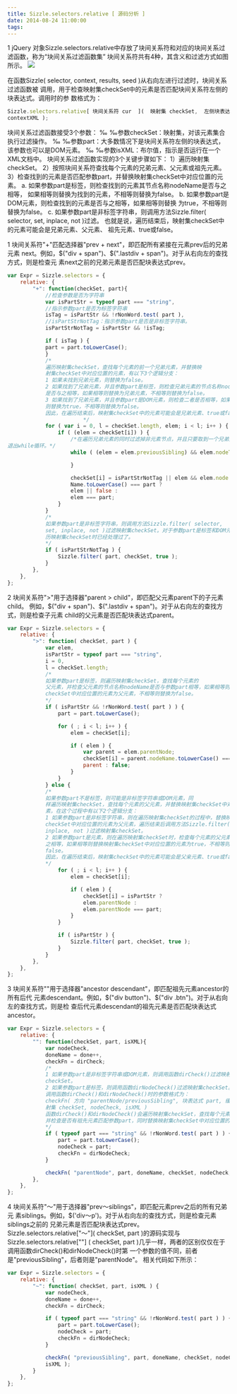 ```yaml
---
title: Sizzle.selectors.relative [ 源码分析 ]
date: 2014-08-24 11:00:00 
tags:
---
```

1 jQuery 对象Sizzle.selectors.relative中存放了块间关系符和对应的块间关系过滤函数，称为“块间关系过滤函数集” 块间关系符共有4种，其含义和过滤方式如图所示。
![](/postimg/20140824102652300.png)

在函数Sizzle( selector, context, results, seed )从右向左进行过滤时，块间关系过滤函数被
调用，用于检查映射集checkSet中的元素是否匹配块间关系符左侧的块表达式。调用时的参
数格式为：
``` javascript
Sizzle.selectors.relative[ 块间关系符 cur  ](  映射集 checkSet,  左侧块表达式pop, 
contextXML );
```


块间关系过滤函数接受3个参数：
‰ ‰参数checkSet：映射集，对该元素集合执行过滤操作。
‰ ‰参数part：大多数情况下是块间关系符左侧的块表达式，该参数也可以是DOM元素。
‰ ‰参数isXML：布尔值，指示是否运行在一个XML文档中。
块间关系过滤函数实现的3个关键步骤如下：
1）遍历映射集checkSet。
2）按照块间关系符查找每个元素的兄弟元素、父元素或祖先元素。
3）检查找到的元素是否匹配参数part，并替换映射集checkSet中对应位置的元素。
a. 如果参数part是标签，则检查找到的元素其节点名称nodeName是否与之相等，
如果相等则替换为找到的元素，不相等则替换为false。
b. 如果参数part是DOM元素，则检查找到的元素是否与之相等，如果相等则替换
为true，不相等则替换为false。
c. 如果参数part是非标签字符串，则调用方法Sizzle.filter( selector, set, inplace, not )过滤。
也就是说，遍历结束后，映射集checkSet中的元素可能会是兄弟元素、父元素、
祖先元素、true或false。

1 块间关系符"+"匹配选择器"prev + next"，即匹配所有紧接在元素prev后的兄弟元素
next。例如，$("div + span")、$(".lastdiv + span")。对于从右向左的查找方式，则是检查元
素next之前的兄弟元素是否匹配块表达式prev。

``` javascript
var Expr = Sizzle.selectors = {
	relative: {
		"+": function(checkSet, part){
			//检查参数是否为字符串
			var isPartStr = typeof part === "string",
			//指示参数part是否为标签字符串
			isTag = isPartStr && !rNonWord.test( part ),
			//isPartStrNotTag：指示参数part是否是非标签字符串。
			isPartStrNotTag = isPartStr && !isTag;

			if ( isTag ) {
			part = part.toLowerCase();
			}
			/*
			遍历映射集checkSet，查找每个元素的前一个兄弟元素，并替换映
			射集checkSet中对应位置的元素，有以下3个逻辑分支：
			1 如果未找到兄弟元素，则替换为false。
			2 如果找到了兄弟元素，并且参数part是标签，则检查兄弟元素的节点名称nodeName
			是否与之相等，如果相等则替换为兄弟元素，不相等则替换为false。
			3 如果找到了兄弟元素，并且参数part是DOM元素，则检查二者是否相等，如果相等
			则替换为true，不相等则替换为false。
			因此，在遍历结束后，映射集checkSet中的元素可能会是兄弟元素、true或false。
						*/
			for ( var i = 0, l = checkSet.length, elem; i < l; i++ ) {
				if ( (elem = checkSet[i]) ) {
					/*在遍历兄弟元素的同时过滤掉非元素节点，并且只要取到一个兄弟元素就
退出while循环。*/
					while ( (elem = elem.previousSibling) && elem.nodeType !== 1 ) {

					}

		 			checkSet[i] = isPartStrNotTag || elem && elem.node
					Name.toLowerCase() === part ?
					elem || false :
					elem === part; 
				}
			}
			/*
			如果参数part是非标签字符串，则调用方法Sizzle.filter( selector, 
			set, inplace, not )过滤映射集checkSet。对于参数part是标签和DOM元素的情况，在前面遍
			历映射集checkSet时已经处理过了。
			*/
			if ( isPartStrNotTag ) {
				Sizzle.filter( part, checkSet, true );
			}
		},
	},
};
```
2 块间关系符">"用于选择器"parent > child"，即匹配父元素parent下的子元素child。
例如，$("div + span")、$(".lastdiv + span")。对于从右向左的查找方式，则是检查子元素
child的父元素是否匹配块表达式parent。
``` javascript
var Expr = Sizzle.selectors = {
	relative: {
		">": function( checkSet, part ) {
			var elem,
			isPartStr = typeof part === "string",
			i = 0,
			l = checkSet.length;
			/*
			如果参数part是标签，则遍历映射集checkSet，查找每个元素的
			父元素，并检查父元素的节点名称nodeName是否与参数part相等，如果相等则替换映射集
			checkSet中对应位置的元素为父元素，不相等则替换为false。 
			*/
			if ( isPartStr && !rNonWord.test( part ) ) {
				part = part.toLowerCase();

				for ( ; i < l; i++ ) {
					elem = checkSet[i];

					if ( elem ) {
						var parent = elem.parentNode;
						checkSet[i] = parent.nodeName.toLowerCase() === part ? 
						parent : false;
					}
				}
			} else {
			/*
			如果参数part不是标签，则可能是非标签字符串或DOM元素，同
			样遍历映射集checkSet，查找每个元素的父元素，并替换映射集checkSet中对应位置的元
			素，在这个过程中有以下2个逻辑分支：
			1 如果参数part是非标签字符串，则在遍历映射集checkSet的过程中，替换映射集
			checkSet中对应位置的元素为父元素，遍历结束后调用方法Sizzle.filter( selector, set, 
			inplace, not )过滤映射集checkSet。
			2 如果参数part是元素，则在遍历映射集checkSet时，检查每个元素的父元素是否与
			之相等，如果相等则替换映射集checkSet中对应位置的元素为true，不相等则替换为
			false。
			因此，在遍历结束后，映射集checkSet中的元素可能会是父亲元素、true或false。
			*/
				for ( ; i < l; i++ ) {
					elem = checkSet[i];

					if ( elem ) {
						checkSet[i] = isPartStr ?
						elem.parentNode :
						elem.parentNode === part;
					}
				}

				if ( isPartStr ) {
					Sizzle.filter( part, checkSet, true );
				}
			}
		},
	},
};
```
3 块间关系符""用于选择器"ancestor descendant"，即匹配祖先元素ancestor的所有后代
元素descendant。例如，$("div button")、$("div .btn")。对于从右向左的查找方式，则是检
查后代元素descendant的祖先元素是否匹配块表达式ancestor。
``` javascript
var Expr = Sizzle.selectors = {
	relative: {
		"": function(checkSet, part, isXML){
			var nodeCheck,
			doneName = done++,
			checkFn = dirCheck;
			/*
			1 如果参数part是非标签字符串或DOM元素，则调用函数dirCheck()过滤映射集
			checkSet。
			2 如果参数part是标签，则调用函数dirNodeCheck()过滤映射集checkSet。
			调用函数dirCheck()和dirNodeCheck()时的参数格式为：
			checkFn( 方向 "parentNode/previousSibling", 块表达式 part, 缓存计数器 doneName, 映
			射集 checkSet, nodeCheck, isXML )
			函数dirCheck()和dirNodeCheck()会遍历映射集checkSet，查找每个元素的祖先元素，
			并检查是否有祖先元素匹配参数part，同时替换映射集checkSet中对应位置的元素。
			*/
			if ( typeof part === "string" && !rNonWord.test( part ) ) {
				part = part.toLowerCase();
				nodeCheck = part;
				checkFn = dirNodeCheck;
			}

			checkFn( "parentNode", part, doneName, checkSet, nodeCheck, isXML );
		},
	},
};
```
4 块间关系符"～"用于选择器"prev～siblings"，即匹配元素prev之后的所有兄弟元
素siblings。例如，$('div～p')。对于从右向左的查找方式，则是检查元素siblings之前的
兄弟元素是否匹配块表达式prev。
Sizzle.selectors.relative["～"]( checkSet, part )的源码实现与Sizzle.selectors.relative[""]
( checkSet, part )几乎一样，两者的区别仅仅在于调用函数dirCheck()和dirNodeCheck()时第
一个参数的值不同，前者是"previousSibling"，后者则是"parentNode"。
相关代码如下所示：
``` javascript
var Expr = Sizzle.selectors = {
	relative: {
		"~": function( checkSet, part, isXML ) {
			var nodeCheck,
			doneName = done++,
			checkFn = dirCheck;

			if ( typeof part === "string" && !rNonWord.test( part ) ) {
				part = part.toLowerCase();
				nodeCheck = part;
				checkFn = dirNodeCheck;
			}

			checkFn( "previousSibling", part, doneName, checkSet, nodeCheck, 
			isXML );
		}
	},
};
```